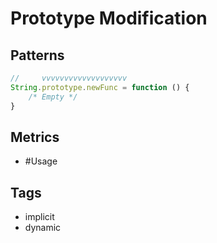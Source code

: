 # Prototype Modification

## Patterns

```js
//     vvvvvvvvvvvvvvvvvvv
String.prototype.newFunc = function () {
    /* Empty */
}
```

## Metrics

* #Usage

## Tags

* implicit
* dynamic
